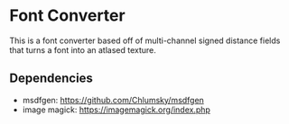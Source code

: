 # Font Converter

This is a font converter based off of multi-channel signed distance fields that turns a font into an atlased texture.

## Dependencies

* msdfgen: https://github.com/Chlumsky/msdfgen
* image magick: https://imagemagick.org/index.php
